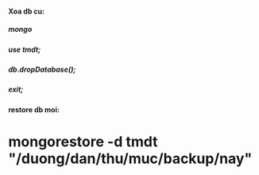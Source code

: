 #### Xoa db cu: 
##### mongo
##### use tmdt;
##### db.dropDatabase();
##### exit;
#### restore db moi:
# mongorestore -d tmdt "/duong/dan/thu/muc/backup/nay"
